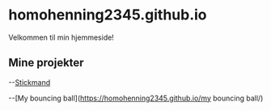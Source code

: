 # homohenning2345.github.io
Velkommen til min hjemmeside!
## Mine projekter
--[Stickmand](https://homohenning2345.github.io/Stickman/)

--[My bouncing ball](https://homohenning2345.github.io/my bouncing ball/)
